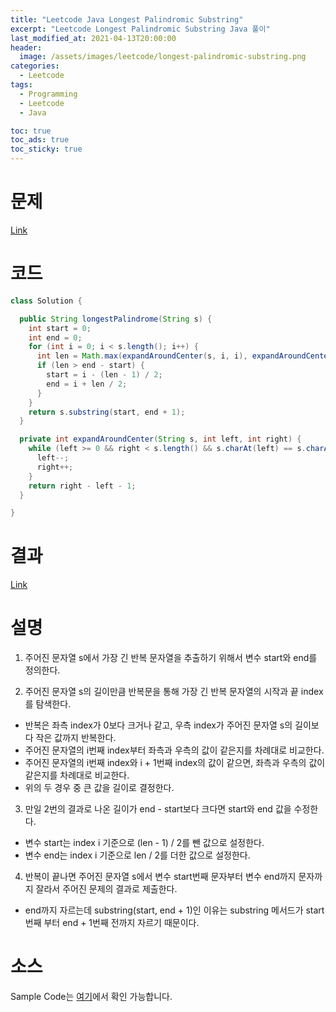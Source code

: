 ```yaml
---
title: "Leetcode Java Longest Palindromic Substring"
excerpt: "Leetcode Longest Palindromic Substring Java 풀이"
last_modified_at: 2021-04-13T20:00:00
header:
  image: /assets/images/leetcode/longest-palindromic-substring.png
categories:
  - Leetcode
tags:
  - Programming
  - Leetcode
  - Java

toc: true
toc_ads: true
toc_sticky: true
---
```

# 문제
[Link](https://leetcode.com/problems/longest-palindromic-substring/)

# 코드
```java
class Solution {

  public String longestPalindrome(String s) {
    int start = 0;
    int end = 0;
    for (int i = 0; i < s.length(); i++) {
      int len = Math.max(expandAroundCenter(s, i, i), expandAroundCenter(s, i, i + 1));
      if (len > end - start) {
        start = i - (len - 1) / 2;
        end = i + len / 2;
      }
    }
    return s.substring(start, end + 1);
  }

  private int expandAroundCenter(String s, int left, int right) {
    while (left >= 0 && right < s.length() && s.charAt(left) == s.charAt(right)) {
      left--;
      right++;
    }
    return right - left - 1;
  }

}
```

# 결과
[Link](https://leetcode.com/submissions/detail/480056605/)

# 설명
1. 주어진 문자열 s에서 가장 긴 반복 문자열을 추출하기 위해서 변수 start와 end를 정의한다.

2. 주어진 문자열 s의 길이만큼 반복문을 통해 가장 긴 반복 문자열의 시작과 끝 index를 탐색한다.
  - 반복은 좌측 index가 0보다 크거나 같고, 우측 index가 주어진 문자열 s의 길이보다 작은 값까지 반복한다.
  - 주어진 문자열의 i번째 index부터 좌측과 우측의 값이 같은지를 차례대로 비교한다.
  - 주어진 문자열의 i번째 index와 i + 1번째 index의 값이 같으면, 좌측과 우측의 값이 같은지를 차례대로 비교한다.
  - 위의 두 경우 중 큰 값을 길이로 결정한다.

3. 만일 2번의 결과로 나온 길이가 end - start보다 크다면 start와 end 값을 수정한다.
  - 변수 start는 index i 기준으로 (len - 1) / 2를 뺀 값으로 설정한다.
  - 변수 end는 index i 기준으로 len / 2를 더한 값으로 설정한다.

4. 반복이 끝나면 주어진 문자열 s에서 변수 start번째 문자부터 변수 end까지 문자까지 잘라서 주어진 문제의 결과로 제출한다.
  - end까지 자르는데 substring(start, end + 1)인 이유는 substring 메서드가 start번째 부터 end + 1번째 전까지 자르기 때문이다.

# 소스
Sample Code는 [여기](https://github.com/GracefulSoul/leetcode/blob/master/src/main/java/gracefulsoul/problems/LongestPalindromicSubstring.java)에서 확인 가능합니다.